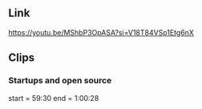 ## Link
https://youtu.be/MShbP3OpASA?si=V18T84VSp1Etg6nX

## Clips

### Startups and open source
start = 59:30
end = 1:00:28

